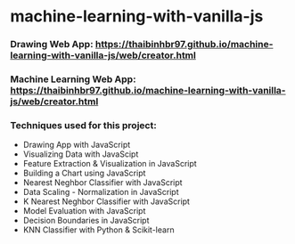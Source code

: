 # machine-learning-with-vanilla-js
### Drawing Web App: https://thaibinhbr97.github.io/machine-learning-with-vanilla-js/web/creator.html
### Machine Learning Web App: https://thaibinhbr97.github.io/machine-learning-with-vanilla-js/web/creator.html

### Techniques used for this project:
- Drawing App with JavaScript
- Visualizing Data with JavaScipt
- Feature Extraction & Visualization in JavaScript
- Building a Chart using JavaScript
- Nearest Neghbor Classifier with JavaScript
- Data Scaling - Normalization in JavaScript
- K Nearest Neghbor Classifier with JavaScript
- Model Evaluation with JavaScript
- Decision Boundaries in JavaScript
- KNN Classifier with Python & Scikit-learn
